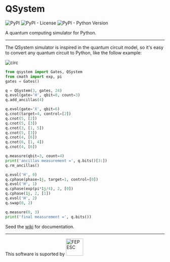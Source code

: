 # QSystem
![PyPI](https://img.shields.io/pypi/v/qsystem.svg)
![PyPI - License](https://img.shields.io/pypi/l/qsystem.svg?color=brightgree)
![PyPI - Python Version](https://img.shields.io/pypi/pyversions/qsystem.svg?color=red)

A quantum computing simulator for Python.

------------------------
The QSystem simulator is inspired in the quantum circuit model, so it's easy
to convert any quantum circuit to  Python, like the follow example:

![circ](https://gitlab.com/evandro-crr/qsystem/raw/master/circ.svg?inline=false)

```python
from qsystem import Gates, QSystem
from cmath import exp, pi
gates = Gates()

q = QSystem(3, gates, 24)
q.evol(gate='H', qbit=0, count=3)
q.add_ancillas(4)

q.evol(gate='X', qbit=6)
q.cnot(target=4, control=[2])    
q.cnot(5, [2])    
q.cnot(5, [3])    
q.cnot(3, [1, 5]) 
q.cnot(5, [3])    
q.cnot(4, [6])    
q.cnot(6, [1, 4]) 
q.cnot(4, [6])    

q.measure(qbit=3, count=4)
print('ancillas measurement =', q.bits()[3:])
q.rm_ancillas()

q.evol('H', 0)
q.cphase(phase=1j, target=1, control=[0])
q.evol('H', 1)
q.cphase(exp(pi*1j/4), 2, [0])
q.cphase(1j, 2, [1])
q.evol('H', 2)
q.swap(0, 2)

q.measure(0, 3)
print('final measurement =', q.bits())
```

Seed the [wiki](https://gitlab.com/evandro-crr/qsystem/wikis/home) for
documentation.

---------------------------
This software is suported by 
<img src="http://www.fapesc.sc.gov.br/wp-content/uploads/2014/09/logo-Fapesc-fundo-transparente.png"
alt="FEPESC" width="54">
